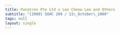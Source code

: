 ```yaml
---
title: Panatron Pte Ltd v Lee Cheow Lee and Others
subtitle: "[2000] SGHC 209 / 11\_October\_2000"
tags: null
layout: single
---
```


